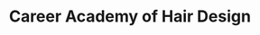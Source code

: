 ---
title: "Career Academy of Hair Design"
url: /fayetteville/career-academy-of-hair-design/
shop: Friseur
---